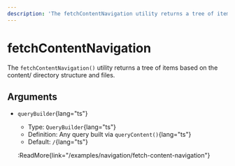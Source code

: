```yaml
---
description: 'The fetchContentNavigation utility returns a tree of items based on the content/ directory structure and files.'
---
```


# fetchContentNavigation

The `fetchContentNavigation()` utility returns a tree of items based on the content/ directory structure and files.

## Arguments

- `queryBuilder`{lang="ts"}
  - Type: `QueryBuilder`{lang="ts"}
  - Definition: Any query built via `queryContent()`{lang="ts"}
  - Default: `/`{lang="ts"}

  :ReadMore{link="/examples/navigation/fetch-content-navigation"}
